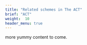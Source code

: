 ```yaml
---
title: "Related schemes in The ACT"
brief: "ACT"
weight:  10
header_menu: true
--- 
```

 more yummy content to come.	